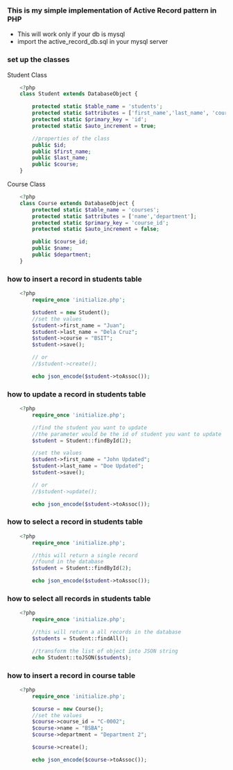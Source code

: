 ### This is my simple implementation of Active Record pattern in PHP

- This will work only if your db is mysql
- import the active_record_db.sql in your mysql server

### set up the classes
Student Class

```php
    <?php
	class Student extends DatabaseObject {

	    protected static $table_name = 'students';
	    protected static $attributes = ['first_name','last_name', 'course'];
        protected static $primary_key = 'id';
        protected static $auto_increment = true;

        //properties of the class
		public $id;
		public $first_name;
		public $last_name;
		public $course;
    }
```

Course Class

```php
	<?php
	class Course extends DatabaseObject {
		protected static $table_name = 'courses';
		protected static $attributes = ['name','department'];
		protected static $primary_key = 'course_id';
		protected static $auto_increment = false;

		public $course_id;
		public $name;
		public $department;
	}
```

### how to insert a record in students table
```php
	<?php
		require_once 'initialize.php';

		$student = new Student();
		//set the values
		$student->first_name = "Juan";
		$student->last_name = "Dela Cruz";
		$student->course = "BSIT";
		$student->save();

		// or
		//$student->create();

		echo json_encode($student->toAssoc());
```

### how to update a record in students table
```php
	<?php
		require_once 'initialize.php';

		//find the student you want to update
		//the parameter would be the id of student you want to update
		$student = Student::findById(2);

		//set the values
		$student->first_name = "John Updated";
		$student->last_name = "Doe Updated";
		$student->save();

		// or
		//$student->update();

		echo json_encode($student->toAssoc());
```

### how to select a record in students table
```php
	<?php
		require_once 'initialize.php';

		//this will return a single record
		//found in the database
		$student = Student::findById(2);

		echo json_encode($student->toAssoc());
```
### how to select all records in students table
```php
	<?php
		require_once 'initialize.php';

		//this will return a all records in the database
		$students = Student::findAll();

		//transform the list of object into JSON string
		echo Student::toJSON($students);
```
### how to insert a record in course table
```php
	<?php
		require_once 'initialize.php';

		$course = new Course();
		//set the values
		$course->course_id = "C-0002";
		$course->name = "BSBA";
		$course->department = "Department 2";

		$course->create();

		echo json_encode($course->toAssoc());
```
